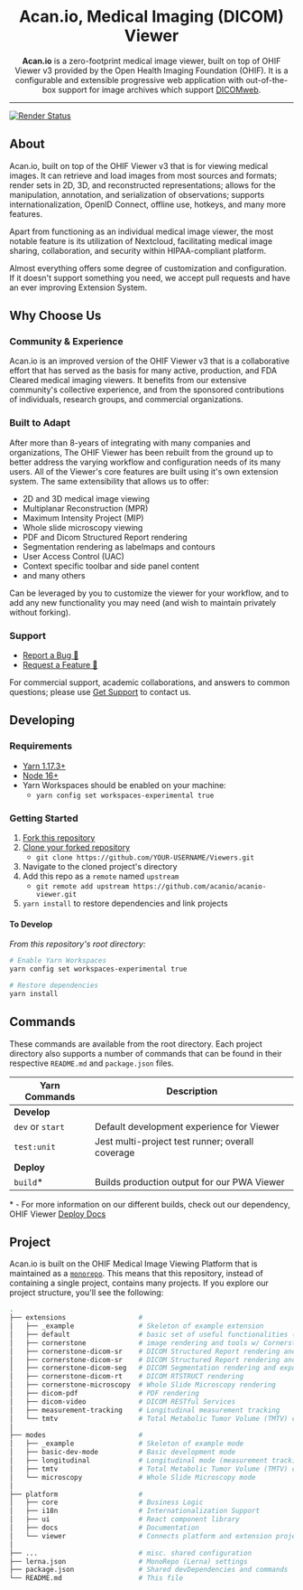 <!-- prettier-ignore-start -->
<!-- markdownlint-disable -->
<div align="center">
  <h1>Acan.io, Medical Imaging (DICOM) Viewer</h1>
  <p><strong>Acan.io</strong> is a zero-footprint medical image viewer, built on top of OHIF Viewer v3
provided by the Open Health Imaging Foundation (OHIF). It is a configurable and extensible progressive web application with out-of-the-box support for image archives which support <a href="https://www.dicomstandard.org/using/dicomweb/">DICOMweb</a>.</p>
</div>

<hr />

[![Render Status][render-image]][render-url]

## About

Acan.io, built on top of the OHIF Viewer v3 that is for viewing medical images. 
It can retrieve and load images from most sources and formats; render sets in 2D, 3D, and
reconstructed representations; allows for the manipulation, annotation, and
serialization of observations; supports internationalization, OpenID Connect,
offline use, hotkeys, and many more features.

Apart from functioning as an individual medical image viewer, the most notable feature is 
its utilization of Nextcloud, facilitating medical image sharing, collaboration, and 
security within HIPAA-compliant platform.

Almost everything offers some degree of customization and configuration. If it
doesn't support something you need, we accept pull requests and have an ever
improving Extension System.

## Why Choose Us

### Community & Experience

Acan.io is an improved version of the OHIF Viewer v3 that is 
a collaborative effort that has served as the basis for many
active, production, and FDA Cleared medical imaging viewers. It benefits from
our extensive community's collective experience, and from the sponsored
contributions of individuals, research groups, and commercial organizations.

### Built to Adapt

After more than 8-years of integrating with many companies and organizations,
The OHIF Viewer has been rebuilt from the ground up to better address the
varying workflow and configuration needs of its many users. All of the Viewer's
core features are built using it's own extension system. The same extensibility
that allows us to offer:

- 2D and 3D medical image viewing
- Multiplanar Reconstruction (MPR)
- Maximum Intensity Project (MIP)
- Whole slide microscopy viewing
- PDF and Dicom Structured Report rendering
- Segmentation rendering as labelmaps and contours
- User Access Control (UAC)
- Context specific toolbar and side panel content
- and many others

Can be leveraged by you to customize the viewer for your workflow, and to add
any new functionality you may need (and wish to maintain privately without
forking).

### Support

- [Report a Bug 🐛](https://github.com/acanio/acanio-viewer/issues/new?assignees=&labels=Community%3A+Report+%3Abug%3A%2CAwaiting+Reproduction&projects=&template=bug-report.yml&title=%5BBug%5D+)
- [Request a Feature 🚀](https://github.com/acanio/acanio-viewer/issues/new?assignees=&labels=Community%3A+Request+%3Ahand%3A&projects=&template=feature-request.yml&title=%5BFeature+Request%5D+)

For commercial support, academic collaborations, and answers to common
questions; please use [Get Support](https://acanio.com/#contact-us) to contact
us.


## Developing

### Requirements

- [Yarn 1.17.3+](https://yarnpkg.com/en/docs/install)
- [Node 16+](https://nodejs.org/en/)
- Yarn Workspaces should be enabled on your machine:
  - `yarn config set workspaces-experimental true`

### Getting Started

1. [Fork this repository][how-to-fork]
2. [Clone your forked repository][how-to-clone]
   - `git clone https://github.com/YOUR-USERNAME/Viewers.git`
3. Navigate to the cloned project's directory
4. Add this repo as a `remote` named `upstream`
   - `git remote add upstream https://github.com/acanio/acanio-viewer.git`
5. `yarn install` to restore dependencies and link projects

#### To Develop

_From this repository's root directory:_

```bash
# Enable Yarn Workspaces
yarn config set workspaces-experimental true

# Restore dependencies
yarn install
```

## Commands

These commands are available from the root directory. Each project directory
also supports a number of commands that can be found in their respective
`README.md` and `package.json` files.

| Yarn Commands                | Description                                                   |
| ---------------------------- | ------------------------------------------------------------- |
| **Develop**                  |                                                               |
| `dev` or `start`             | Default development experience for Viewer                     |
| `test:unit`                  | Jest multi-project test runner; overall coverage              |
| **Deploy**                   |                                                               |
| `build`\*                    | Builds production output for our PWA Viewer                   |  |

\* - For more information on our different builds, check out our dependency, OHIF Viewer [Deploy
Docs][deployment-docs]

## Project

Acan.io is built on the OHIF Medical Image Viewing Platform that is maintained as a
[`monorepo`][monorepo]. This means that this repository, instead of containing a
single project, contains many projects. If you explore our project structure,
you'll see the following:

```bash
.
├── extensions                  #
│   ├── _example                # Skeleton of example extension
│   ├── default                 # basic set of useful functionalities (datasources, panels, etc)
│   ├── cornerstone             # image rendering and tools w/ Cornerstone3D
│   ├── cornerstone-dicom-sr    # DICOM Structured Report rendering and export
│   ├── cornerstone-dicom-sr    # DICOM Structured Report rendering and export
│   ├── cornerstone-dicom-seg   # DICOM Segmentation rendering and export
│   ├── cornerstone-dicom-rt    # DICOM RTSTRUCT rendering
│   ├── cornerstone-microscopy  # Whole Slide Microscopy rendering
│   ├── dicom-pdf               # PDF rendering
│   ├── dicom-video             # DICOM RESTful Services
│   ├── measurement-tracking    # Longitudinal measurement tracking
│   └── tmtv                    # Total Metabolic Tumor Volume (TMTV) calculation
│
├── modes                       #
│   ├── _example                # Skeleton of example mode
│   ├── basic-dev-mode          # Basic development mode
│   ├── longitudinal            # Longitudinal mode (measurement tracking)
│   ├── tmtv                    # Total Metabolic Tumor Volume (TMTV) calculation mode
│   └── microscopy              # Whole Slide Microscopy mode
│
├── platform                    #
│   ├── core                    # Business Logic
│   ├── i18n                    # Internationalization Support
│   ├── ui                      # React component library
│   ├── docs                    # Documentation
│   └── viewer                  # Connects platform and extension projects
│
├── ...                         # misc. shared configuration
├── lerna.json                  # MonoRepo (Lerna) settings
├── package.json                # Shared devDependencies and commands
└── README.md                   # This file
```

<!--
  Links
  -->

<!-- prettier-ignore-start -->
<!-- Badges -->
[render-image]: https://img.shields.io/badge/Render-Preview-4ea4c4
[render-url]: https://acanio-viewer.onrender.com
<!-- Links -->
[monorepo]: https://en.wikipedia.org/wiki/Monorepo
[how-to-fork]: https://help.github.com/en/articles/fork-a-repo
[how-to-clone]: https://help.github.com/en/articles/fork-a-repo#step-2-create-a-local-clone-of-your-fork
[deployment-docs]: https://docs.ohif.org/deployment/
<!-- prettier-ignore-end -->
